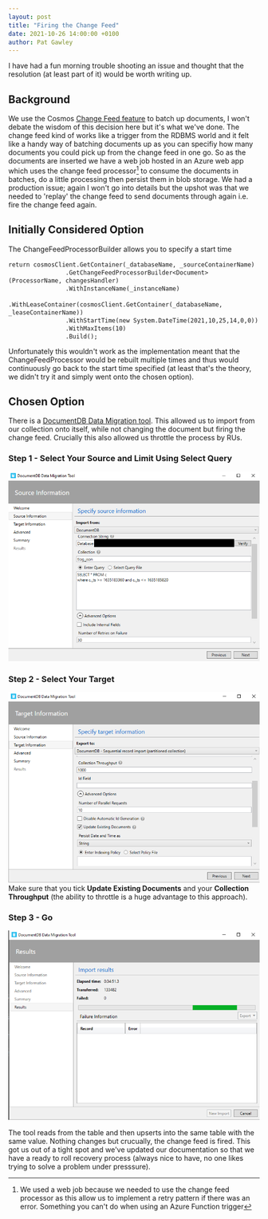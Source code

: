 ```yaml
---
layout: post
title: "Firing the Change Feed"
date: 2021-10-26 14:00:00 +0100
author: Pat Gawley
---
```


I have had a fun morning trouble shooting an issue and thought that the resolution (at least part of it) would be worth writing up.

## Background

We use the Cosmos [Change Feed feature](https://docs.microsoft.com/en-us/azure/cosmos-db/change-feed) to batch up documents, I won't debate the wisdom of this decision here but it's what we've done. The change feed kind of works like a trigger from the RDBMS world and it felt like a handy way of batching documents up as you can specifiy how many documents you could pick up from the change feed in one go. So as the documents are inserted we have a web job hosted in an Azure web app which uses the change feed processor[^1] to consume the documents in batches, do a little processing then persist them in blob storage. We had a production issue; again I won't go into details but the upshot was that we needed to 'replay' the change feed to send documents through again i.e. fire the change feed again.

## Initially Considered Option

The ChangeFeedProcessorBuilder allows you to specify a start time

```
return cosmosClient.GetContainer(_databaseName, _sourceContainerName)
                .GetChangeFeedProcessorBuilder<Document>(ProcessorName, changesHandler)
                .WithInstanceName(_instanceName)
                .WithLeaseContainer(cosmosClient.GetContainer(_databaseName, _leaseContainerName))
                .WithStartTime(new System.DateTime(2021,10,25,14,0,0))
                .WithMaxItems(10)
                .Build();
```

Unfortunately this wouldn't work as the implementation meant that the ChangeFeedProcessor would be rebuilt multiple times and thus would continuously go back to the start time specified (at least that's the theory, we didn't try it and simply went onto the chosen option).

## Chosen Option

There is a [DocumentDB Data Migration tool](https://www.microsoft.com/en-us/download/details.aspx?id=46436). This allowed us to import from our collection onto itself, while not changing the document but firing the change feed. Crucially this also allowed us throttle the process by RUs.

### Step 1 - Select Your Source and Limit Using Select Query

![Select Source](/assets/SelectSource.png)

### Step 2 - Select Your Target

![Select Target](/assets/SelectTarget.png)
Make sure that you tick **Update Existing Documents** and your **Collection Throughput** (the ability to throttle is a huge advantage to this approach).

### Step 3 - Go

![Importing](/assets/ImportGo.png)

The tool reads from the table and then upserts into the same table with the same value. Nothing changes but crucually, the change feed is fired. This got us out of a tight spot and we've updated our documentation so that we have a ready to roll recovery process (always nice to have, no one likes trying to solve a problem under presssure).

[^1]: We used a web job because we needed to use the change feed processor as this allow us to implement a retry pattern if there was an error. Something you can't do when using an Azure Function trigger
